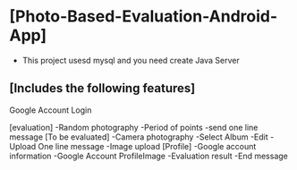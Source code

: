# [Photo-Based-Evaluation-Android-App]

* This project usesd mysql and you need create Java Server

## [Includes the following features]

Google Account Login

[evaluation]
-Random photography
-Period of points
-send one line message
[To be evaluated]
-Camera photography
-Select Album
-Edit
-Upload One line message
-Image upload
[Profile]
-Google account information
-Google Account ProfileImage
-Evaluation result
-End message
